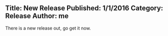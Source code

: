 Title: New Release
Published: 1/1/2016
Category: Release
Author: me
---
There is a new release out, go get it now.